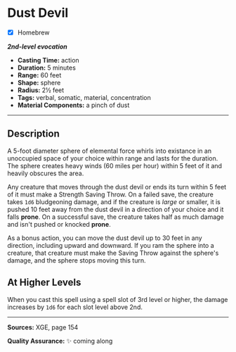 # Dust Devil
- [x] Homebrew

***2nd-level evocation***
- **Casting Time:** action
- **Duration:** 5 minutes
- **Range:** 60 feet
- **Shape:** sphere
- **Radius:** 2½ feet
- **Tags:** verbal, somatic, material, concentration
- **Material Components:** a pinch of dust

---

## Description
A 5-foot diameter sphere of elemental force whirls into existance in an unoccupied space of your choice within range and lasts for the duration.
The sphere creates heavy winds (60 miles per hour) within 5 feet of it and heavily obscures the area.

Any creature that moves through the dust devil or ends its turn within 5 feet of it must make a Strength Saving Throw.
On a failed save, the creature takes `1d6` bludgeoning damage, and if the creature is *large* or smaller, it is pushed 10 feet away from the dust devil in a direction of your choice and it falls **prone**.
On a successful save, the creature takes half as much damage and isn't pushed or knocked **prone**.

As a bonus action, you can move the dust devil up to 30 feet in any direction, including upward and downward.
If you ram the sphere into a creature, that creature must make the Saving Throw against the sphere's damage, and the sphere stops moving this turn.

## At Higher Levels
When you cast this spell using a spell slot of 3rd level or higher, the damage increases by `1d6` for each slot level above 2nd.

---

**Sources:** XGE, page 154

**Quality Assurance:** :sparkles: coming along
